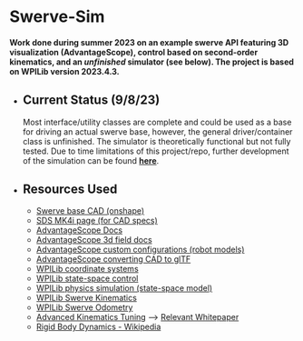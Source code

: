 # Swerve-Sim
#### Work done during summer 2023 on an example swerve API featuring 3D visualization (AdvantageScope), control based on second-order kinematics, and an *unfinished* simulator (see below). The project is based on WPILib version 2023.4.3.

- ## Current Status (9/8/23)
  Most interface/utility classes are complete and could be used as a base for driving an actual swerve base, however, the general driver/container class is unfinished.
The simulator is theoretically functional but not fully tested. Due to time limitations of this project/repo, further development of the simulation can be found **[here](https://github.com/S1ink/Swerve-Simulation)**.
- ## Resources Used
  - [Swerve base CAD (onshape)](https://cad.onshape.com/documents/e5ac6c72dd56b8c17b755e80/w/53462e21ae53c65e73ff644e/e/8f86e6f27e761f0f1d59d196?renderMode=0&uiState=648e46aaf2f9a210eca5e3a9)
  - [SDS MK4i page (for CAD specs)](https://www.swervedrivespecialties.com/products/mk4i-swerve-module)
  - [AdvantageScope Docs](https://github.com/Mechanical-Advantage/AdvantageScope/blob/main/docs/INDEX.md)
  - [AdvantageScope 3d field docs](https://github.com/Mechanical-Advantage/AdvantageScope/blob/main/docs/tabs/3D-FIELD.md)
  - [AdvantageScope custom configurations (robot models)](https://github.com/Mechanical-Advantage/AdvantageScope/blob/main/docs/CUSTOM-CONFIG.md)
  - [AdvantageScope converting CAD to glTF](https://github.com/Mechanical-Advantage/AdvantageScope/blob/main/docs/GLTF-CONVERT.md)
  - [WPILib coordinate systems](https://docs.wpilib.org/en/stable/docs/software/advanced-controls/geometry/coordinate-systems.html)
  - [WPILib state-space control](https://docs.wpilib.org/en/stable/docs/software/advanced-controls/state-space/state-space-intro.html)
  - [WPILib physics simulation (state-space model)](https://docs.wpilib.org/en/stable/docs/software/wpilib-tools/robot-simulation/physics-sim.html)
  - [WPILib Swerve Kinematics](https://docs.wpilib.org/en/stable/docs/software/kinematics-and-odometry/swerve-drive-kinematics.html)
  - [WPILib Swerve Odometry](https://docs.wpilib.org/en/stable/docs/software/kinematics-and-odometry/swerve-drive-odometry.html)
  - [Advanced Kinematics Tuning](https://www.chiefdelphi.com/t/whitepaper-swerve-drive-skew-and-second-order-kinematics/416964) --> [Relevant Whitepaper](https://www.chiefdelphi.com/uploads/short-url/qzj4k2LyBs7rLxAem0YajNIlStH.pdf)
  - [Rigid Body Dynamics - Wikipedia](https://en.wikipedia.org/wiki/Rigid_body_dynamics)
